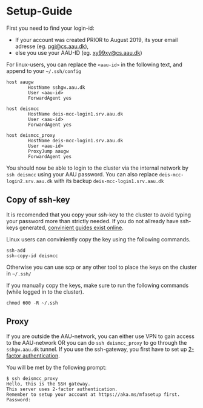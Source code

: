 # Setup-Guide

First you need to find your login-id:
  - If your account was created PRIOR to August 2019, its your email adresse (eg. pgj@cs.aau.dk), 
  - else you use your AAU-ID (eg. xy99xy@cs.aau.dk)
 

For linux-users, you can replace the `<aau-id>` in the following text, and append to your `~/.ssh/config`

```
host aaugw
        HostName sshgw.aau.dk
        User <aau-id>
        ForwardAgent yes

host deismcc
        HostName deis-mcc-login1.srv.aau.dk
        User <aau-id>
        ForwardAgent yes

host deismcc_proxy
        HostName deis-mcc-login1.srv.aau.dk
        User <aau-id>
        ProxyJump aaugw
        ForwardAgent yes
```

You should now be able to login to the cluster via the internal network by `ssh deismcc` using your AAU password.
You can also replace `deis-mcc-login2.srv.aau.dk` with its backup `deis-mcc-login1.srv.aau.dk`

## Copy of ssh-key
It is recomended that you copy your ssh-key to the cluster to avoid typing your password more than strictly needed.
If you do not allready have ssh-keys generated, [convinient guides exist online](https://help.github.com/en/github/authenticating-to-github/generating-a-new-ssh-key-and-adding-it-to-the-ssh-agent).

Linux users can conviniently copy the key using the following commands.
```
ssh-add
ssh-copy-id deismcc
```

Otherwise you can use scp or any other tool to place the keys on the cluster in `~/.ssh/`

If you manually copy the keys, make sure to run the following commands (while logged in to the cluster).
```
chmod 600 -R ~/.ssh
```

## Proxy
If you are outside the AAU-network, you can either use VPN to gain access to the AAU-network OR you can do `ssh deismcc_proxy` to go through the `sshgw.aau.dk` tunnel.
If you use the ssh-gateway, you first have to set up [2-factor authentication](https://www.en.its.aau.dk/instructions/Username+and+password/2-factor-authentication/).

You will be met by the following prompt:

```
$ ssh deismcc_proxy
Hello, this is the SSH gateway.
This server uses 2-factor authentication.
Remember to setup your account at https://aka.ms/mfasetup first.
Password: 
```
